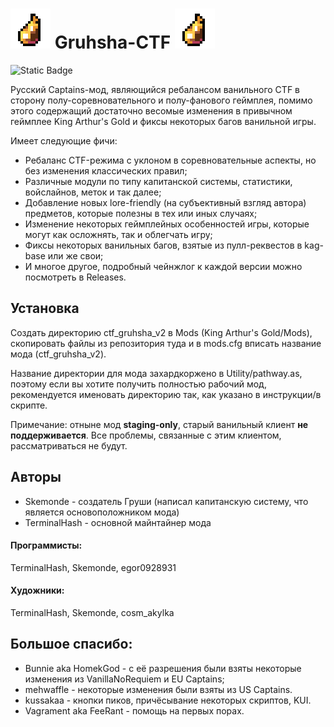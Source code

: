 # ![grusha](Base/Sprites/Common/grusha.png) Gruhsha-CTF ![grusha](Base/Sprites/Common/grusha.png)

![Static Badge](https://img.shields.io/badge/version-v4.0.1-%23ad7fa8?style=plastic)

Русский Captains-мод, являющийся ребалансом ванильного CTF в сторону полу-соревновательного и полу-фанового геймплея, помимо этого содержащий достаточно весомые изменения в привычном геймплее King Arthur's Gold и фиксы некоторых багов ванильной игры.

Имеет следующие фичи:
- Ребаланс CTF-режима с уклоном в соревновательные аспекты, но без изменения классических правил;
- Различные модули по типу капитанской системы, статистики, войслайнов, меток и так далее;
- Добавление новых lore-friendly (на субъективный взгляд автора) предметов, которые полезны в тех или иных случаях;
- Изменение некоторых геймплейных особенностей игры, которые могут как осложнять, так и облегчать игру;
- Фиксы некоторых ванильных багов, взятые из пулл-реквестов в kag-base или же свои;
- И многое другое, подробный чейнжлог к каждой версии можно посмотреть в Releases.

## Установка
Создать директорию ctf_gruhsha_v2 в Mods (King Arthur's Gold/Mods), скопировать файлы из репозитория туда и в mods.cfg вписать название мода (ctf_gruhsha_v2).

Название директории для мода захардкоржено в Utility/pathway.as, поэтому если вы хотите получить полностью рабочий мод, рекомендуется именовать директорию так, как указано в инструкции/в скрипте.

Примечание: отныне мод **staging-only**, старый ванильный клиент **не поддерживается**. Все проблемы, связанные с этим клиентом, рассматриваться не будут.

## Авторы
- Skemonde - создатель Груши (написал капитанскую систему, что является основоположником мода)
- TerminalHash - основной майнтайнер мода

#### Программисты:
TerminalHash, Skemonde, egor0928931

#### Художники:
TerminalHash, Skemonde, cosm_akylka

## Большое спасибо:
* Bunnie aka HomekGod - с её разрешения были взяты некоторые изменения из VanillaNoRequiem и EU Captains;
* mehwaffle - некоторые изменения были взяты из US Captains.
* kussakaa - кнопки пиков, причёсывание некоторых скриптов, KUI.
* Vagrament aka FeeRant - помощь на первых порах.